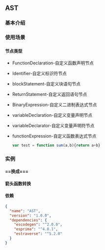 ## AST

### 基本介绍

### 使用场景

### 

#### 节点类型

- FunctionDeclaration-自定义函数声明节点

- Identifier-自定义标识符节点

- blockStatement-自定义块语句节点

- ReturnStatement-自定义返回语句节点

- BinaryExpression-自定义二进制表达式节点

- variableDeclaration-自定义变量声明节点

- variableDeclarator-自定义变量声明符节点

- functionExpression-自定义函数表达式节点

  ```javascript
  var test = function sum(a,b){return a+b}	
  ```

### 实例

#### ==换成===

#### 箭头函数转换

#### 依赖

```json
{
  "name": "AST",
  "version": "1.0.0",
  "dependencies": {
    "escodegen": "^2.0.0",
    "esprima": "^4.0.1",
    "estraverse": "^5.2.0"
  }
}

```

